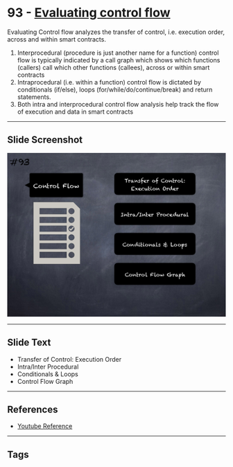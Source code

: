 
# 93 - [Evaluating control flow](./Evaluating%20control%20flow.md)

Evaluating Control flow analyzes the transfer of control, i.e. execution order, across and within smart contracts. 

1.  Interprocedural (procedure is just another name for a function) control flow is typically indicated by a call graph which shows which functions (callers) call which other functions (callees), across or within smart contracts
2.  Intraprocedural (i.e. within a function) control flow is dictated by conditionals (if/else), loops (for/while/do/continue/break) and return statements.
3.  Both intra and interprocedural control flow analysis help track the flow of execution and data in smart contracts
___
## Slide Screenshot
![093.png](../../images/6.Audit%20Techniques%20and%20Tools%20101/093.png)
___
## Slide Text
- Transfer of Control: Execution Order
- Intra/Inter Procedural
- Conditionals & Loops
- Control Flow Graph
___
## References
- [Youtube Reference](https://youtu.be/dgITqd3mkDk?t=1254)
___
## Tags
